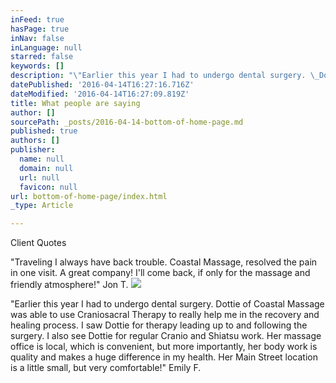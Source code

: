 ```yaml
---
inFeed: true
hasPage: true
inNav: false
inLanguage: null
starred: false
keywords: []
description: "\"Earlier this year I had to undergo dental surgery. \_Dottie of Coastal Massage was able to use Craniosacral Therapy to really help me in the recovery and healing process. \_I saw Dottie for therapy leading up to and following the surgery. \_I also see Dottie for regular Cranio and Shiatsu work. \_Her massage office is local, which is convenient, but more importantly, her body work \_is quality and makes a huge difference in my health. \_Her Main Street location is a little small, but very comfortable!\" Emily F."
datePublished: '2016-04-14T16:27:16.716Z'
dateModified: '2016-04-14T16:27:09.819Z'
title: What people are saying
author: []
sourcePath: _posts/2016-04-14-bottom-of-home-page.md
published: true
authors: []
publisher:
  name: null
  domain: null
  url: null
  favicon: null
url: bottom-of-home-page/index.html
_type: Article

---
```

Client Quotes

"Traveling I always have back trouble.  Coastal Massage, resolved the pain in one visit.  A great company!  I'll come back, if only for the massage and friendly atmosphere!" Jon T.
![](https://the-grid-user-content.s3-us-west-2.amazonaws.com/18fd8659-53d1-42b5-a834-666f556b243e.jpg)

"Earlier this year I had to undergo dental surgery.  Dottie of Coastal Massage was able to use Craniosacral Therapy to really help me in the recovery and healing process.  I saw Dottie for therapy leading up to and following the surgery.  I also see Dottie for regular Cranio and Shiatsu work.  Her massage office is local, which is convenient, but more importantly, her body work  is quality and makes a huge difference in my health.  Her Main Street location is a little small, but very comfortable!" Emily F.
